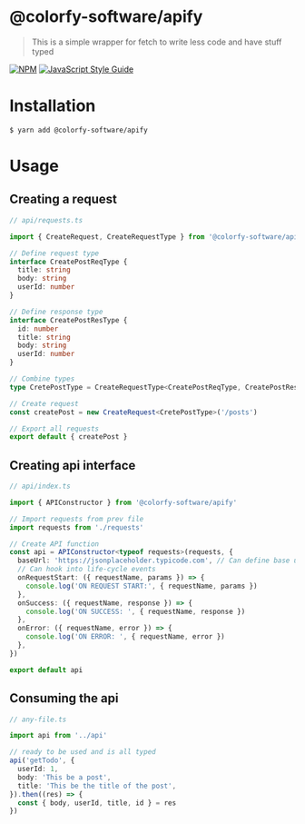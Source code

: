# @colorfy-software/apify

> This is a simple wrapper for fetch to write less code and have stuff typed

[![NPM](https://img.shields.io/npm/v/@colorfy-software/apify.svg)](https://www.npmjs.com/package/@colorfy-software/apify) [![JavaScript Style Guide](https://img.shields.io/badge/code_style-standard-brightgreen.svg)](https://standardjs.com)

# Installation

    $ yarn add @colorfy-software/apify

# Usage

## Creating a request

```typescript
// api/requests.ts

import { CreateRequest, CreateRequestType } from '@colorfy-software/apify'

// Define request type
interface CreatePostReqType {
  title: string
  body: string
  userId: number
}

// Define response type
interface CreatePostResType {
  id: number
  title: string
  body: string
  userId: number
}

// Combine types
type CretePostType = CreateRequestType<CreatePostReqType, CreatePostResType>

// Create request
const createPost = new CreateRequest<CretePostType>('/posts')

// Export all requests
export default { createPost }
```

## Creating api interface

```typescript
// api/index.ts

import { APIConstructor } from '@colorfy-software/apify'

// Import requests from prev file
import requests from './requests'

// Create API function
const api = APIConstructor<typeof requests>(requests, {
  baseUrl: 'https://jsonplaceholder.typicode.com', // Can define base url
  // Can hook into life-cycle events
  onRequestStart: ({ requestName, params }) => {
    console.log('ON REQUEST START:', { requestName, params })
  },
  onSuccess: ({ requestName, response }) => {
    console.log('ON SUCCESS: ', { requestName, response })
  },
  onError: ({ requestName, error }) => {
    console.log('ON ERROR: ', { requestName, error })
  },
})

export default api
```

## Consuming the api

```typescript
// any-file.ts

import api from '../api'

// ready to be used and is all typed
api('getTodo', {
  userId: 1,
  body: 'This be a post',
  title: 'This be the title of the post',
}).then((res) => {
  const { body, userId, title, id } = res
})
```
